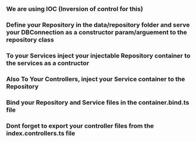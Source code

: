 ### We are using IOC (Inversion of control for this)
### Define your Repository in the data/repository folder and serve your DBConnection as a constructor param/arguement to the repository class 
### To your Services inject your injectable Repository container to the services as a contructor
### Also To Your Controllers, inject your Service container to the Repository
### Bind your Repository and Service files in the container.bind.ts file
### Dont forget to export your controller files from the index.controllers.ts file
